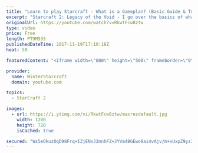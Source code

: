 ```yaml
---
title: "Learn to play Starcraft - What is a Gameplan? (Basic Guide & Tutorial)"
excerpt: "Starcraft 2: Legacy of the Void - I go over the basics of what a gameplan in starcraft 2 is and how to put one together.  Note this is not a guide on WHAT gameplan you should be using as each race!"
originalUrl: https://youtube.com/watch?v=RkwtFcw8ztw
type: video
price: Free
length: PT9M53S
publishedDateTime: 2017-11-19T17:10:18Z
heat: 50

featuredContent: "<iframe width=\"800\" height=\"500\" frameborder=\"0\" src=\"https://www.youtube.com/embed/RkwtFcw8ztw\" allow=\"accelerometer; autoplay; encrypted-media; gyroscope; picture-in-picture\" allowfullscreen></iframe>"

provider:
  name: WinterStarcraft
  domain: youtube.com

topics:
  - StarCraft 2

images:
  - url: https://i.ytimg.com/vi/RkwtFcw8ztw/maxresdefault.jpg
    width: 1280
    height: 720
    isCached: true

secured: "Ws5eOkuzOqD98Frq+IZjENxJ2mnhFZ+JYVm4BGEwo9ai4vAjv/m+vUxpZ9yz3b2sYpjL+aVAkoRFLnv66S9dU9qK2IBd3vfdthqyRzQaGDZ8Vx0F5vhv9EaXIA3yXO+7h1oYsON1tfob0PtUtdMZL0venexiZJrayDV8f6UIIjNwD4750NF3I20fPV2eNwgZrV8q4gM95u1qVmSejvyCV6plJmxUqh4pRwB7/yW+AbbxwGm3kGQDV+wUPpB6FCD1i8uAvxbpcsX+6gUagyACuhOHZHM4bXW37p+5xwDmUIFUN3hspzeEPc7eoM1QZYB81JcXOniJnNVi+yB4abB6b96/JT/WT+PTzcC9RkqwvQnmzUQsesf5eRAzo7ZZQy/biY955s5WqJmMBtFeCI4g9bDACVWrlIK8PzozZrgxNmI=;pUnCMjoTtqpyJUceBcg/Mg=="
---
```


